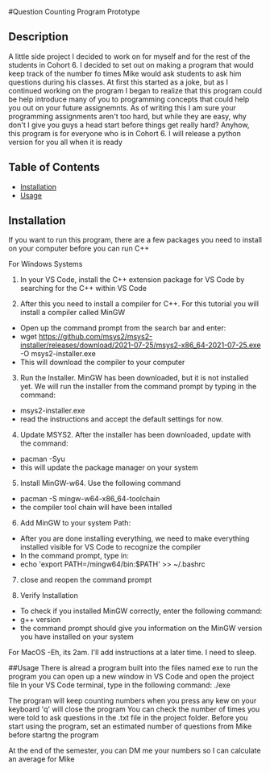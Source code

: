 #Question Counting Program Prototype

## Description
A little side project I decided to work on for myself and for the rest of the students in Cohort 6. I decided to set out on making 
a program that would keep track of the number fo times Mike would ask students to ask him questions during his classes. At first this 
started as a joke, but as I continued working on the program I began to realize that this program could be help introduce many of you
to programming concepts that could help you out on your future assignemnts. As of writing this I am sure your programming assignments aren't
too hard, but while they are easy, why don't I give you guys a head start before things get really hard? 
Anyhow, this program is for everyone who is in Cohort 6. I will release a python version for you all when it is ready

## Table of Contents
- [Installation](#installation)
- [Usage](#usage)

## Installation
If you want to run this program, there are a few packages you need to install on your computer before you can run C++

For Windows Systems
1. In your VS Code, install the C++ extension package for VS Code by searching for the C++ within VS Code

2. After this you need to install a compiler for C++. For this tutorial you will install a compiler called MinGW
- Open up the command prompt from the search bar and enter:
- wget https://github.com/msys2/msys2-installer/releases/download/2021-07-25/msys2-x86_64-2021-07-25.exe -O msys2-installer.exe
- This will download the compiler to your computer

3. Run the Installer. MinGW has been downloaded, but it is not installed yet. We will run the installer from the command prompt
by typing in the command:
- msys2-installer.exe
- read the instructions and accept the default settings for now.

4. Update MSYS2. After the installer has been downloaded, update with the command:
- pacman -Syu
- this will update the package manager on your system

5. Install MinGW-w64. Use the following command
- pacman -S mingw-w64-x86_64-toolchain
- the compiler tool chain will have been intalled

6. Add MinGW to your system Path:
- After you are done installing everything, we need to make everything installed visible for VS Code to recognize the compiler
- In the command prompt, type in:
- echo 'export PATH=/mingw64/bin:$PATH' >> ~/.bashrc

7. close and reopen the command prompt

8. Verify Installation
- To check if you installed MinGW correctly, enter the following command:
- g++ version
- the command prompt should give you information on the MinGW version you have installed on your system

For MacOS
-Eh, its 2am. I'll add instructions at a later time. I need to sleep.

##Usage
There is alread a program built into the files named exe
to run the program you can open up a new window in VS Code and open the project file
In your VS Code terminal, type in the following command:
./exe

The program will keep counting numbers when you press any kew on your keyboard
'q' will close the program
You can check the number of times you were told to ask questions in the .txt file in the project folder. 
Before you start using the program, set an estimated number of questions from Mike before startng the program

At the end of the semester, you can DM me your numbers so I can calculate an average for Mike
   
